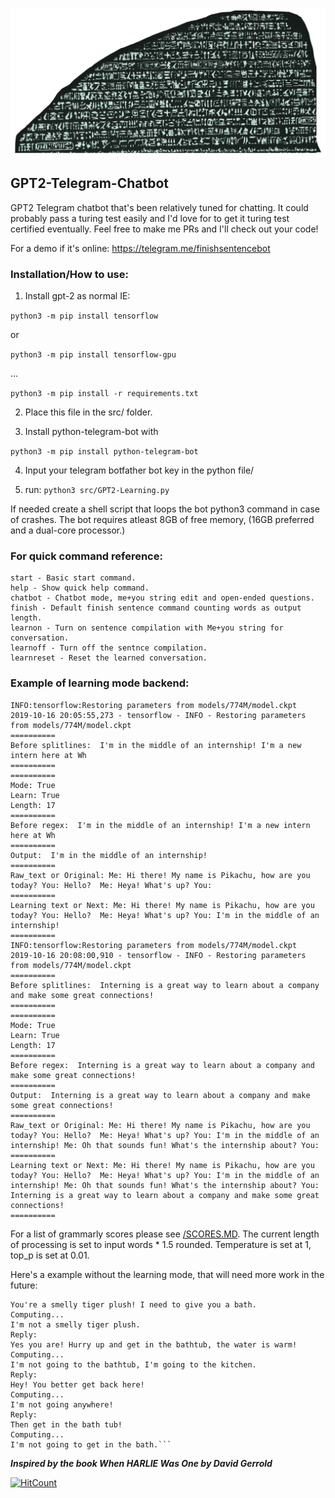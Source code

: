 ![Rosetta Stone Chatbot](header.png "Rosetta Stone Chatbot")
## GPT2-Telegram-Chatbot

GPT2 Telegram chatbot that's been relatively tuned for chatting. It could probably pass a turing test easily and I'd love for to get it turing test certified eventually. Feel free to make me PRs and I'll check out your code!

For a demo if it's online:
https://telegram.me/finishsentencebot

### Installation/How to use:

1. Install gpt-2 as normal IE:

```python3 -m pip install tensorflow```

or

```python3 -m pip install tensorflow-gpu```

...

```python3 -m pip install -r requirements.txt```

2. Place this file in the src/ folder.

3. Install python-telegram-bot with 

```python3 -m pip install python-telegram-bot```

4. Input your telegram botfather bot key in the python file/

5. run: ```python3 src/GPT2-Learning.py```

If needed create a shell script that loops the bot python3 command in case of crashes. The bot requires atleast 8GB of free memory, (16GB preferred and a dual-core processor.) 

### For quick command reference:

```
start - Basic start command.
help - Show quick help command.
chatbot - Chatbot mode, me+you string edit and open-ended questions.
finish - Default finish sentence command counting words as output length.
learnon - Turn on sentence compilation with Me+you string for conversation.
learnoff - Turn off the sentnce compilation.
learnreset - Reset the learned conversation.
```

### Example of learning mode backend:
```
INFO:tensorflow:Restoring parameters from models/774M/model.ckpt
2019-10-16 20:05:55,273 - tensorflow - INFO - Restoring parameters from models/774M/model.ckpt
==========
Before splitlines:  I'm in the middle of an internship! I'm a new intern here at Wh
==========
==========
Mode: True
Learn: True
Length: 17
==========
Before regex:  I'm in the middle of an internship! I'm a new intern here at Wh
==========
Output:  I'm in the middle of an internship!
==========
Raw_text or Original: Me: Hi there! My name is Pikachu, how are you today? You: Hello?  Me: Heya! What's up? You:
==========
Learning text or Next: Me: Hi there! My name is Pikachu, how are you today? You: Hello?  Me: Heya! What's up? You: I'm in the middle of an internship!
==========
INFO:tensorflow:Restoring parameters from models/774M/model.ckpt
2019-10-16 20:08:00,910 - tensorflow - INFO - Restoring parameters from models/774M/model.ckpt
==========
Before splitlines:  Interning is a great way to learn about a company and make some great connections!
==========
==========
Mode: True
Learn: True
Length: 17
==========
Before regex:  Interning is a great way to learn about a company and make some great connections!
==========
Output:  Interning is a great way to learn about a company and make some great connections!
==========
Raw_text or Original: Me: Hi there! My name is Pikachu, how are you today? You: Hello?  Me: Heya! What's up? You: I'm in the middle of an internship! Me: Oh that sounds fun! What's the internship about? You:
==========
Learning text or Next: Me: Hi there! My name is Pikachu, how are you today? You: Hello?  Me: Heya! What's up? You: I'm in the middle of an internship! Me: Oh that sounds fun! What's the internship about? You: Interning is a great way to learn about a company and make some great connections!
==========
```

For a list of grammarly scores please see [/SCORES.MD](/SCORES.md). The current length of processing is set to input words * 1.5 rounded. Temperature is set at 1, top_p is set at 0.01.

Here's a example without the learning mode, that will need more work in the future:

```
You're a smelly tiger plush! I need to give you a bath.
Computing...
I'm not a smelly tiger plush.
Reply:
Yes you are! Hurry up and get in the bathtub, the water is warm!
Computing...
I'm not going to the bathtub, I'm going to the kitchen.
Reply:
Hey! You better get back here!
Computing...
I'm not going anywhere!
Reply:
Then get in the bath tub!
Computing...
I'm not going to get in the bath.```
```





***Inspired by the book When HARLIE Was One by David Gerrold***

[![HitCount](http://hits.dwyl.io/TwistedIO/GPT2-Telegram-Chatbot.svg)](http://hits.dwyl.io/TwistedIO/GPT2-Telegram-Chatbot)
